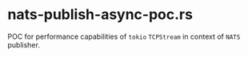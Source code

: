 # nats-publish-async-poc.rs

POC for performance capabilities of `tokio` `TCPStream` in context of `NATS` publisher.
